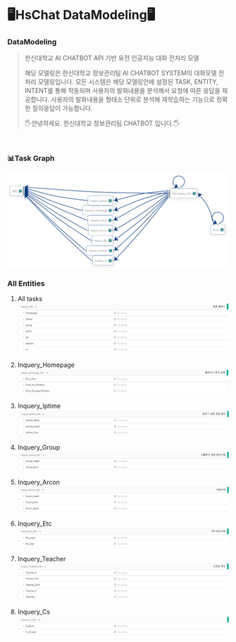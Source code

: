# 🖥HsChat DataModeling🖥



### DataModeling

> 한신대학교 AI CHATBOT API 기반 유전 인공지능 대화 전처리 모델
>
> 해당 모델링은 한신대학교 정보관리팀 AI CHATBOT SYSTEM의 대화모델 전처리 모델링입니다.
> 모든 시스템은 해당 모델링안에 설정된 TASK, ENTITY, INTENT를 통해 작동되며 사용자의 발화내용을 분석해서 요청에 따른 응답을 제공합니다. 
> 사용자의 발화내용을 형태소 단위로 분석해 재학습하는 기능으로 정확한 질의응답이 가능합니다.
> 
> 🖐안녕하세요. 한신대학교 정보관리팀 CHATBOT 입니다.🖐

<br>

### 📊Task Graph

<img src="https://github.com/HanshinChatBot/HsChat_DataModeling/blob/master/pic/TaskGraph.png">

<br>

### All Entities

1. All tasks
   <img src="https://github.com/HanshinChatBot/HsChat_DataModeling/blob/master/pic/1.png">

   

2. Inquery_Homepage
   <img src="https://github.com/HanshinChatBot/HsChat_DataModeling/blob/master/pic/2.png"> 



3. Inquery_Iptime
   <img src="https://github.com/HanshinChatBot/HsChat_DataModeling/blob/master/pic/3.png">
   


4. Inquery_Group
   <img src="https://github.com/HanshinChatBot/HsChat_DataModeling/blob/master/pic/4.png">

   

5. Inquery_Arcon
   <img src="https://github.com/HanshinChatBot/HsChat_DataModeling/blob/master/pic/5.png">

   

6. Inquery_Etc
   <img src="https://github.com/HanshinChatBot/HsChat_DataModeling/blob/master/pic/6.png">

   

   

7. Inquery_Teacher
   <img src="https://github.com/HanshinChatBot/HsChat_DataModeling/blob/master/pic/7.png">

   


8. Inquery_Cs  
   <img src="https://github.com/HanshinChatBot/HsChat_DataModeling/blob/master/pic/8.png">

   
<br>

